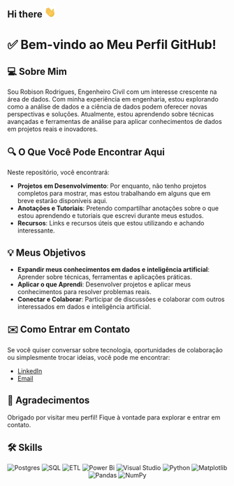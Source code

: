 ## Hi there <img src="https://raw.githubusercontent.com/ABSphreak/ABSphreak/master/gifs/Hi.gif" height="25px"></h2>

# ✅ Bem-vindo ao Meu Perfil GitHub!

## 💻 Sobre Mim

Sou Robison Rodrigues, Engenheiro Civil com um interesse crescente na área de dados. Com minha experiência em engenharia, estou explorando como a análise de dados e a ciência de dados podem oferecer novas perspectivas e soluções. Atualmente, estou aprendendo sobre técnicas avançadas e ferramentas de análise para aplicar conhecimentos de dados em projetos reais e inovadores.

## 🔍 O Que Você Pode Encontrar Aqui

Neste repositório, você encontrará:

- **Projetos em Desenvolvimento**: Por enquanto, não tenho projetos completos para mostrar, mas estou trabalhando em alguns que em breve estarão disponíveis aqui.
- **Anotações e Tutoriais**: Pretendo compartilhar anotações sobre o que estou aprendendo e tutoriais que escrevi durante meus estudos.
- **Recursos**: Links e recursos úteis que estou utilizando e achando interessante.

## 💡 Meus Objetivos

- **Expandir meus conhecimentos em dados e inteligência artificial**: Aprender sobre técnicas, ferramentas e aplicações práticas.
- **Aplicar o que Aprendi**: Desenvolver projetos e aplicar meus conhecimentos para resolver problemas reais.
- **Conectar e Colaborar**: Participar de discussões e colaborar com outros interessados em dados e inteligência artificial.

## ✉️ Como Entrar em Contato

Se você quiser conversar sobre tecnologia, oportunidades de colaboração ou simplesmente trocar ideias, você pode me encontrar:

- [LinkedIn](https://www.linkedin.com/in/robison-rodrigues-830646197/)
- [Email](eng.robisonrs@gmail.com)

## 🧑 Agradecimentos

Obrigado por visitar meu perfil! Fique à vontade para explorar e entrar em contato.


## 🛠️ Skills


<div align="center">

![Postgres](https://img.shields.io/badge/postgres-%23316192.svg?style=for-the-badge&logo=postgresql&logoColor=white) ![SQL](https://img.shields.io/badge/SQL-%2300758F.svg?style=for-the-badge&logo=sql&logoColor=white) ![ETL](https://img.shields.io/badge/ETL-pink?style=for-the-badge&logo=sql&logoColor=white) ![Power Bi](https://img.shields.io/badge/power_bi-F2C811?style=for-the-badge&logo=powerbi&logoColor=black) ![Visual Studio](https://img.shields.io/badge/Visual%20Studio-5C2D91.svg?style=for-the-badge&logo=visual-studio&logoColor=white) ![Python](https://img.shields.io/badge/python-3670A0?style=for-the-badge&logo=python&logoColor=ffdd54) ![Matplotlib](https://img.shields.io/badge/Matplotlib-%23ffffff.svg?style=for-the-badge&logo=Matplotlib&logoColor=black) ![Pandas](https://img.shields.io/badge/pandas-%23150458.svg?style=for-the-badge&logo=pandas&logoColor=white) ![NumPy](https://img.shields.io/badge/numpy-%23013243.svg?style=for-the-badge&logo=numpy&logoColor=white)
</div>




<!--
**RobisonRodrigues/RobisonRodrigues** is a ✨ _special_ ✨ repository because its `README.md` (this file) appears on your GitHub profile.

Here are some ideas to get you started:

- 🔭 I’m currently working on ...
- 🌱 I’m currently learning ...
- 👯 I’m looking to collaborate on ...
- 🤔 I’m looking for help with ...
- 💬 Ask me about ...
- 📫 How to reach me: ...
- 😄 Pronouns: ...
- ⚡ Fun fact: ...
-->

